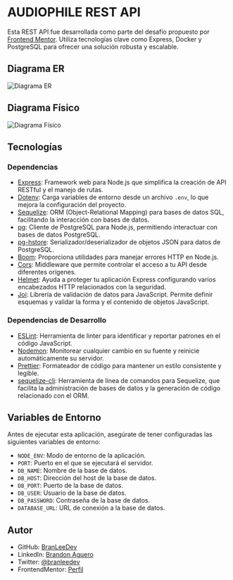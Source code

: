 # AUDIOPHILE REST API

Esta REST API fue desarrollada como parte del desafío propuesto por [Frontend Mentor](https://www.frontendmentor.io/challenges/audiophile-ecommerce-website-C8cuSd_wx). Utiliza tecnologías clave como Express, Docker y PostgreSQL para ofrecer una solución robusta y escalable.

## Diagrama ER

![Diagrama ER](https://res.cloudinary.com/dbbixakcl/image/upload/f_auto,q_auto/v1/Audiophile%20E-commerce/Base%20de%20Datos/p8dbje11gkbpb4kvnmdp)

## Diagrama Físico

![Diagrama Físico](https://res.cloudinary.com/dbbixakcl/image/upload/f_auto,q_auto/v1/Audiophile%20E-commerce/Base%20de%20Datos/secyevbbzoij57w7ue3g)

## Tecnologías

### Dependencias

- [Express](https://expressjs.com/): Framework web para Node.js que simplifica la creación de API RESTful y el manejo de rutas.
- [Dotenv](https://www.npmjs.com/package/dotenv): Carga variables de entorno desde un archivo `.env`, lo que mejora la configuración del proyecto.
- [Sequelize](https://sequelize.org/): ORM (Object-Relational Mapping) para bases de datos SQL, facilitando la interacción con bases de datos.
- [pg](https://www.npmjs.com/package/pg): Cliente de PostgreSQL para Node.js, permitiendo interactuar con bases de datos PostgreSQL.
- [pg-hstore](https://www.npmjs.com/package/pg-hstore): Serializador/deserializador de objetos JSON para datos de PostgreSQL.
- [Boom](https://www.npmjs.com/package/@hapi/boom): Proporciona utilidades para manejar errores HTTP en Node.js.
- [Cors](https://www.npmjs.com/package/cors): Middleware que permite controlar el acceso a tu API desde diferentes orígenes.
- [Helmet](https://www.npmjs.com/package/helmet): Ayuda a proteger tu aplicación Express configurando varios encabezados HTTP relacionados con la seguridad.
- [Joi](https://www.npmjs.com/package/joi): Librería de validación de datos para JavaScript. Permite definir esquemas y validar la forma y el contenido de objetos JavaScript.

### Dependencias de Desarrollo

- [ESLint](https://eslint.org/): Herramienta de linter para identificar y reportar patrones en el código JavaScript.
- [Nodemon](https://nodemon.io/): Monitorear cualquier cambio en su fuente y reinicie automáticamente su servidor.
- [Prettier](https://prettier.io/): Formateador de código para mantener un estilo consistente y legible.
- [sequelize-cli](https://sequelize.org/docs/v6/other-topics/migrations/): Herramienta de línea de comandos para Sequelize, que facilita la administración de bases de datos y la generación de código relacionado con el ORM.

## Variables de Entorno

Antes de ejecutar esta aplicación, asegúrate de tener configuradas las siguientes variables de entorno:

- `NODE_ENV`: Modo de entorno de la aplicación.
- `PORT`: Puerto en el que se ejecutará el servidor.
- `DB_NAME`: Nombre de la base de datos.
- `DB_HOST`: Dirección del host de la base de datos.
- `DB_PORT`: Puerto de la base de datos.
- `DB_USER`: Usuario de la base de datos.
- `DB_PASSWORD`: Contraseña de la base de datos.
- `DATABASE_URL`: URL de conexión a la base de datos.

## Autor

- GitHub: [BranLeeDev](https://github.com/BranLeeDev)
- LinkedIn: [Brandon Aguero](https://www.linkedin.com/in/brandonaguero/)
- Twitter: [@branleedev](https://twitter.com/branleedev)
- FrontendMentor: [Perfil](https://www.frontendmentor.io/profile/BranLeeDev)
